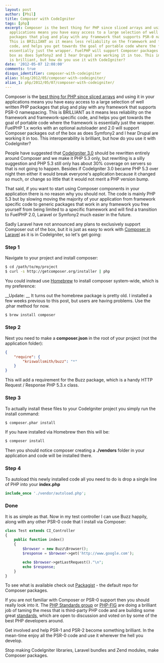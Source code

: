 ```yaml
---
layout: post
author: [Phil]
title: Composer with CodeIgniter
tags: [php]
excerpt: Composer is the best thing for PHP since sliced arrays and using it in your
  applications means you have easy access to a large selection of well written PHP
  packages that plug and play with any framework that supports PSR-0 namespacing.
  This is BRILLIANT as it means less reliability on the framework and framework-specific
  code, and helps you get towards the goal of portable code where the framework is
  essentially just the wrapper. FuelPHP will support Composer packages out of the
  box as does Symfony2 and I hear Drupal are working it in too. This interoperability
  is brilliant, but how do you use it with CodeIgniter?
date: '2012-05-07 12:08:00'
comments: true
disqus_identifier: composer-with-codeigniter
alias: blog/2012/05/composer-with-codeigniter/
alias_1: php/2012/05/07/composer-with-codeigniter/
---
```


Composer is the [best thing for PHP since sliced arrays](/blog/2012/03/packages-the-way-forward-for-php) and using it in your applications means you have easy access to a large selection of well written PHP packages that plug and play with any framework that supports PSR-0 namespacing. This is BRILLIANT as it means less reliability on the framework and framework-specific code, and helps you get towards the goal of portable code where the framework is essentially just the wrapper. FuelPHP 1.x works with an optional autoloader and 2.0 will support Composer packages out of the box as does Symfony2 and I hear Drupal are working it in too. This interoperability is brilliant, but how do you use it with CodeIgniter?

People have suggested that [CodeIgniter 3.0](https://github.com/EllisLab/CodeIgniter) should be rewritten entirely around Composer and we make it PHP 5.3 only, but rewriting is a silly suggestion and PHP 5.3 still only has about 30% coverage on servers so that is not going to happen. Besides if CodeIgniter 3.0 became PHP 5.3 over night then either it would break everyone's application because it changed so much, or change so little that it would not merit a PHP version bump.

That said, if you want to start using Composer components in your application there is no reason why you should not. The code is mainly PHP 5.3 but by slowing moving the majority of your application from framework specific code to generic packages that work in any framework you free yourself from being limited to a specific framework and will find a transition to FuelPHP 2.0, Laravel or Symfony2 much easier in the future.

Sadly Laravel have not announced any plans to exclusively support Composer out of the box, but it is just as easy to work with [Composer in Laravel](http://www.keithloy.me/2012/04/composer-with-laravel/) as it is in CodeIgniter, so let's get going:

### Step 1

Navigate to your project and install composer:

~~~bash
$ cd /path/to/my/project
$ curl -s http://getcomposer.org/installer | php
~~~

You could instead use [Homebrew](http://mxcl.github.com/homebrew/) to install composer system-wide, which is my preference:

__Update: __ It turns out the homebrew package is pretty old. I installed a few weeks previous to this post, but users are having problems. Use the .phar method for now.

~~~bash
$ brew install composer
~~~

### Step 2

Next you need to make a __composer.json__ in the root of your project (not the application folder):


~~~json
{
    "require": {
        "kriswallsmith/buzz": "*"
    }
}
~~~

This will add a requirement for the Buzz package, which is a handy HTTP Request / Response PHP 5.3.x class. 

### Step 3

To actually install these files to your CodeIgniter project you simply run the install command:

~~~bash
$ composer.phar install
~~~

If you have installed via Homebrew then this will be:

~~~bash
$ composer install
~~~

Then you should notice composer creating a __./vendors__ folder in your application and code will be installed there. 

### Step 4

To autoload this newly installed code all you need to do is drop a single line of PHP into your __index.php__

~~~php
include_once './vendor/autoload.php';
~~~

### Done

It is as simple as that. Now in my test controller I can use Buzz happily, along with any other PSR-0 code that I install via Composer:

~~~php
class Test extends CI_Controller
{
	public function index()
	{
		$browser = new Buzz\Browser();
		$response = $browser->get('http://www.google.com');

		echo $browser->getLastRequest()."\n";
		echo $response;
	}
}
~~~

To see what is available check out [Packagist](http://packagist.org/packages/) - the default repo for Composer packages.

If you are not familiar with Composer or PSR-0 support then you should really look into it. The [PHP Standards group](http://groups.google.com/group/php-standards) or [PHP-FIG](https://github.com/php-fig) are doing a brilliant job of taming the mess that is third-party PHP code and are building some great [standards](https://github.com/php-fig/fig-standards), which are open to discussion and voted on by some of the best PHP developers around. 

Get involved and help PSR-1 and PSR-2 become something brilliant. In the mean-time enjoy all the PSR-0 code and use it wherever the hell you develop. 

Stop making CodeIgniter libraries, Laravel bundles and Zend modules, make Composer packages.
